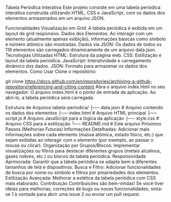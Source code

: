 Tabela Periódica Interativa
Este projeto consiste em uma tabela periódica interativa construída utilizando HTML, CSS e JavaScript, com os dados dos elementos armazenados em um arquivo JSON.

Funcionalidades
Visualização em Grid: A tabela periódica é exibida em um layout de grid responsivo.
Dados dos Elementos: Ao interagir com um elemento (atualmente apenas exibição), informações básicas como símbolo e número atômico são mostradas.
Dados via JSON: Os dados de todos os 118 elementos são carregados dinamicamente de um arquivo data.json.
Tecnologias Utilizadas
HTML: Estrutura da página web.
CSS: Estilização e layout da tabela periódica.
JavaScript: Interatividade e carregamento dinâmico dos dados.
JSON: Formato para armazenar os dados dos elementos.
Como Usar
Clone o repositório:

git clone https://docs.github.com/en/repositories/archiving-a-github-repository/referencing-and-citing-content
Abra o arquivo index.html no seu navegador:
O arquivo index.html é o ponto de entrada da aplicação. Ao abri-lo, a tabela periódica será carregada.

Estrutura de Arquivos
tabela-periodica/
├── data.json        # Arquivo contendo os dados dos elementos
├── index.html       # Arquivo HTML principal
├── script.js        # Arquivo JavaScript para a lógica da aplicação
├── style.css        # Arquivo CSS para a estilização
└── README.md        # Este arquivo
Próximos Passos (Melhorias Futuras)
Informações Detalhadas: Adicionar mais informações sobre cada elemento (massa atômica, estado físico, etc.) que sejam exibidas ao interagir com o elemento (por exemplo, ao passar o mouse ou clicar).
Organização por Grupos/Blocos: Implementar visualizações ou filtros para destacar diferentes grupos (metais alcalinos, gases nobres, etc.) ou blocos da tabela periódica.
Responsividade Aprimorada: Garantir que a tabela periódica se adapte bem a diferentes tamanhos de tela e dispositivos.
Busca e Filtro: Adicionar funcionalidades de busca por nome ou símbolo e filtros por propriedades dos elementos.
Estilização Avançada: Melhorar a estética da tabela periódica com CSS mais elaborado.
Contribuição
Contribuições são bem-vindas! Se você tiver ideias para melhorias, correções de bugs ou novas funcionalidades, sinta-se 1  à vontade para abrir uma issue 2  ou enviar um pull request.